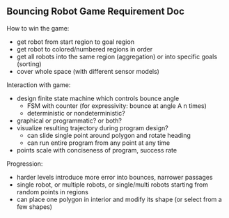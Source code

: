 Bouncing Robot Game Requirement Doc
-----------------------------------

How to win the game:

- get robot from start region to goal region
- get robot to colored/numbered regions in order
- get all robots into the same region (aggregation) or into specific goals (sorting)
- cover whole space (with different sensor models)

Interaction with game:

- design finite state machine which controls bounce angle
    - FSM with counter (for expressivity: bounce at angle A n times)
    - deterministic or nondeterministic?
- graphical or programmatic? or both?
- visualize resulting trajectory during program design?
    - can slide single point around polygon and rotate heading
    - can run entire program from any point at any time
- points scale with conciseness of program, success rate

Progression:

- harder levels introduce more error into bounces, narrower passages
- single robot, or multiple robots, or single/multi robots starting from random
  points in regions
- can place one polygon in interior and modify its shape (or select from a few
  shapes)
